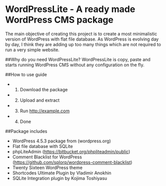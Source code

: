 # WordPressLite - A ready made WordPress CMS package
The main objective of creating this project is to create a most minimalistic version of WordPress with flat file database. As WordPress is evolving day by day, I think they are adding up too many things which are not required to run a very simple website. 

##Why do you need WordPressLite?
WordPressLite is copy, paste and starts running WordPress CMS without any configuration on the fly.

##How to use guide
- 1. Download the package
- 2. Upload and extract 
- 3. Run http://example.com
- 4. Done

##Package includes
- WordPress 4.5.3 package from (wordpress.org) 
- Flat file database with SQLite
- phpLiteAdmin (https://bitbucket.org/phpliteadmin/public)
- Comment Blacklist for WordPress (https://github.com/splorp/wordpress-comment-blacklist)
- Twenty Sixteen WordPress theme
- Shortcodes Ultimate Plugin by Vladimir Anokhin
- SQLite Integration plugin by Kojima Toshiyasu

